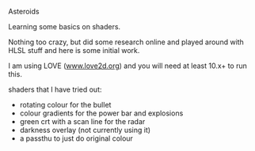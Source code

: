 Asteroids

Learning some basics on shaders.

Nothing too crazy, but did some research online and played around with HLSL stuff and here is some initial work.

I am using LOVE (www.love2d.org) and you will need at least 10.x+ to run this.

shaders that I have tried out:
- rotating colour for the bullet
- colour gradients for the power bar and explosions
- green crt with a scan line for the radar
- darkness overlay (not currently using it)
- a passthu to just do original colour